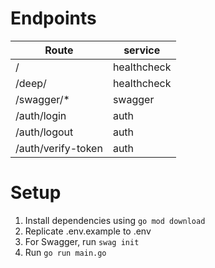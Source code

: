 # Endpoints

| Route              | service     |
| ------------------ | ----------- |
| /                  | healthcheck |
| /deep/             | healthcheck |
| /swagger/\*        | swagger     |
| /auth/login        | auth        |
| /auth/logout       | auth        |
| /auth/verify-token | auth        |

# Setup

1. Install dependencies using `go mod download`
2. Replicate .env.example to .env
3. For Swagger, run `swag init`
4. Run `go run main.go`
